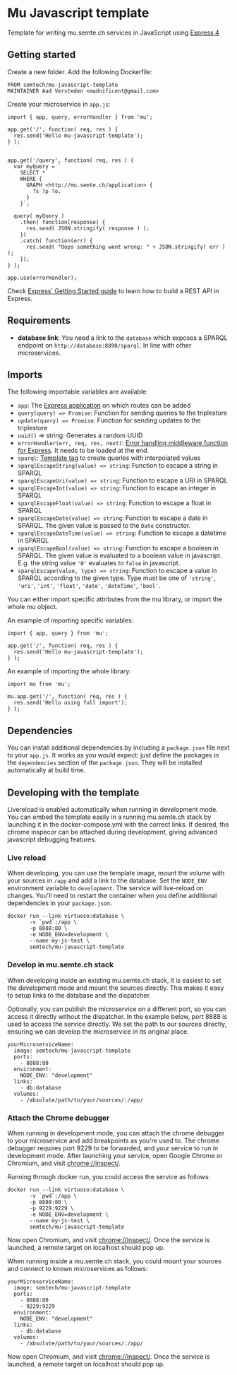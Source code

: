 # Mu Javascript template

Template for writing mu.semte.ch services in JavaScript using [Express 4](https://expressjs.com/)

## Getting started

Create a new folder.  Add the following Dockerfile:

    FROM semtech/mu-javascript-template
    MAINTAINER Aad Versteden <madnificent@gmail.com>

Create your microservice in `app.js`:

    import { app, query, errorHandler } from 'mu';
    
    app.get('/', function( req, res ) {
      res.send('Hello mu-javascript-template');
    } );


    app.get('/query', function( req, res ) {
      var myQuery = `
        SELECT *
        WHERE {
          GRAPH <http://mu.semte.ch/application> {
            ?s ?p ?o.
          }
        }`;

      query( myQuery )
        .then( function(response) {
          res.send( JSON.stringify( response ) );
        })
        .catch( function(err) {
          res.send( "Oops something went wrong: " + JSON.stringify( err ) );
        });
    } );

    app.use(errorHandler);

Check [Express' Getting Started guide](https://expressjs.com/en/starter/basic-routing.html) to learn how to build a REST API in Express.
    
## Requirements

  - **database link**: You need a link to the `database` which exposes a SPARQL endpoint on `http://database:8890/sparql`.  In line with other microservices.

## Imports

The following importable variables are available:

  - `app`: The [Express application](https://expressjs.com/en/guide/routing.html) on which routes can be added
  - `query(query) => Promise`: Function for sending queries to the triplestore
  - `update(query) => Promise`: Function for sending updates to the triplestore
  - `uuid()` => string: Generates a random UUID
  - `errorHandler(err, req, res, next)`: [Error handling middleware function for Express](https://expressjs.com/en/guide/error-handling.html). It needs to be loaded at the end.
  - `sparql`: [Template tag](https://www.npmjs.com/package/sparql-client-2#using-the-sparql-template-tag) to create queries with interpolated values
  - `sparqlEscapeString(value) => string`: Function to escape a string in SPARQL
  - `sparqlEscapeUri(value) => string`: Function to escape a URI in SPARQL
  - `sparqlEscapeInt(value) => string`: Function to escape an integer in SPARQL
  - `sparqlEscapeFloat(value) => string`: Function to escape a float in SPARQL
  - `sparqlEscapeDate(value) => string`: Function to escape a date in SPARQL. The given value is passed to the `Date` constructor.
  - `sparqlEscapeDateTime(value) => string`: Function to escape a datetime in SPARQL
  - `sparqlEscapeBool(value) => string`: Function to escape a boolean in SPARQL. The given value is evaluated to a boolean value in javascript. E.g. the string value `'0'` evaluates to `false` in javascript.
  - `sparqlEscape(value, type) => string`: Function to escape a value in SPARQL according to the given type. Type must be one of `'string'`, `'uri'`, `'int'`, `'float'`, `'date'`, `'dateTime'`, `'bool'`.

You can either import specific attributes from the mu library, or import the whole mu object.

An example of importing specific variables:

    import { app, query } from 'mu';
    
    app.get('/', function( req, res ) {
      res.send('Hello mu-javascript-template');
    } );

An example of importing the whole library:

    import mu from 'mu';
    
    mu.app.get('/', function( req, res ) {
      res.send('Hello using full import');
    } );

## Dependencies

You can install additional dependencies by including a `package.json` file next to your `app.js`. It works as you would expect: just define the packages in the `dependencies` section of the `package.json`. They will be installed automatically at build time. 

## Developing with the template

Livereload is enabled automatically when running in development mode.  You can embed the template easily in a running mu.semte.ch stack by launching it in the docker-compose.yml with the correct links.  If desired, the chrome inspecor can be attached during development, giving advanced javascript debugging features.

### Live reload
When developing, you can use the template image, mount the volume with your sources in `/app` and add a link to the database. Set the `NODE_ENV` environment variable to `development`. The service will live-reload on changes. You'll need to restart the container when you define additional dependencies in your `package.json`.

    docker run --link virtuoso:database \
           -v `pwd`:/app \
           -p 8888:80 \
           -e NODE_ENV=development \
           --name my-js-test \
           semtech/mu-javascript-template

### Develop in mu.semte.ch stack
When developing inside an existing mu.semte.ch stack, it is easiest to set the development mode and mount the sources directly.  This makes it easy to setup links to the database and the dispatcher.

Optionally, you can publish the microservice on a different port, so you can access it directly without the dispatcher.  In the example below, port 8888 is used to access the service directly.  We set the path to our sources directly, ensuring we can develop the microservice in its original place.

    yourMicroserviceName:
      image: semtech/mu-javascript-template
      ports:
        - 8888:80
      environment:
        NODE_ENV: "development"
      links:
        - db:database
      volumes:
        - /absolute/path/to/your/sources/:/app/

### Attach the Chrome debugger
When running in development mode, you can attach the chrome debugger to your microservice and add breakpoints as you're used to.  The chrome debugger requires port 9229 to be forwarded, and your service to run in development mode.  After launching your service, open Google Chrome or Chromium, and visit [chrome://inspect/](chrome://inspect/).

Running through docker run, you could access the service as follows:

    docker run --link virtuoso:database \
           -v `pwd`:/app \
           -p 8888:80 \
           -p 9229:9229 \
           -e NODE_ENV=development \
           --name my-js-test \
           semtech/mu-javascript-template

Now open Chromium, and visit [chrome://inspect/](chrome://inspect/).  Once the service is launched, a remote target on localhost should pop up.

When running inside a mu.semte.ch stack, you could mount your sources and connect to known microservices as follows:

    yourMicroserviceName:
      image: semtech/mu-javascript-template
      ports:
        - 8888:80
        - 9229:9229
      environment:
        NODE_ENV: "development"
      links:
        - db:database
      volumes:
        - /absolute/path/to/your/sources/:/app/

Now open Chromium, and visit [chrome://inspect/](chrome://inspect/).  Once the service is launched, a remote target on localhost should pop up.
